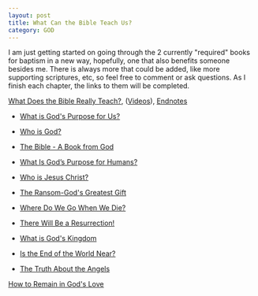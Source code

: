 ```yaml
---
layout: post
title: What Can the Bible Teach Us?
category: GOD
---
```


I am just getting started on going through the 2 currently "required" books for baptism in a new way, hopefully, one that also benefits someone besides me. There is always more that could be added, like more supporting scriptures, etc, so feel free to comment or ask questions. As I finish each chapter,  the links to them will be completed. 

[What Does the Bible Really Teach?](https://www.jw.org/en/library/books/bible-teach/), ([Videos](https://www.jw.org/en/library/books/Bible-Study-Video-Reference-Guide/What-Can-the-Bible-Teach-Us/)), [Endnotes](https://www.jw.org/en/library/books/bible-study/glossary/)

- [What is God's Purpose for Us?](https://www.keepandshare.com/doc/8254547/what-is-god-s-purpose-for-us?ifr=y#comments)

- [Who is God?](https://www.keepandshare.com/doc/8254548/chapter-01-who-is-god?ifr=y#summary)

- [The Bible - A Book from God](https://www.keepandshare.com/doc/8254549/chapter-02-the-bible-a-book-from-god?ifr=y#summary)

- [What Is God’s Purpose for Humans?](https://www.keepandshare.com/doc/8254550/chapter-03-what-is-god-s-purpose-for-humans?ifr=y#summary)

- [Who is Jesus Christ?](https://www.keepandshare.com/doc/8254551/chapter-04-who-is-jesus-christ?ifr=y#summary)

- [The Ransom-God's Greatest Gift](https://www.keepandshare.com/doc/8254556/chapter-05-the-ransom-god-s-greatest-gift?ifr=y#summary)

- [Where Do We Go When We Die?](https://www.keepandshare.com/doc/8254557/chapter-06-where-do-we-go-when-we-die?ifr=y#summary)

- [There Will Be a Resurrection!](https://www.keepandshare.com/doc/8254558/chapter-07-there-will-be-a-resurrection?ifr=y#summary)

- [What is God's Kingdom](https://www.keepandshare.com/doc/8254559/chapter-08-what-is-god-s-kingdom?ifr=y#summary)

- [Is the End of the World Near?](https://www.keepandshare.com/doc/8254560/chapter-09-is-the-end-of-the-world-near?ifr=y#summary)

- [The Truth About the Angels](https://www.keepandshare.com/doc/8254561/chapter-10-the-truth-about-the-angels?ifr=y#summary)

[How to Remain in God's Love](https://www.jw.org/en/library/books/in-gods-love/)
